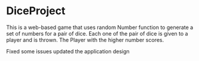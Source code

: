 # DiceProject
This is a web-based game that uses random Number function to generate a set of numbers for a pair of dice.
Each one of the pair of dice is given to a player and is thrown. 
The Player with the higher number scores.

Fixed some issues
updated the application design
